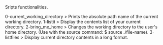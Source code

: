 Sripts functionalities.


0-current_working_directory > Prints the absolute path name of the current working directory.
1-listit > Display the contents list of your current directory.
2-bring_me_home > Changes the working directory to the user's home directory. (Use with the source command: $ source ./file-name).
3-listfiles > Display current directory contents in a long format.